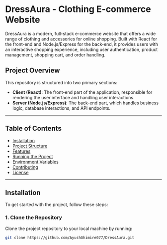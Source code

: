 # DressAura - Clothing E-commerce Website

DressAura is a modern, full-stack e-commerce website that offers a wide range of clothing and accessories for online shopping. Built with React for the front-end and Node.js/Express for the back-end, it provides users with an interactive shopping experience, including user authentication, product management, shopping cart, and order handling.

## Project Overview

This repository is structured into two primary sections:

- **Client (React)**: The front-end part of the application, responsible for rendering the user interface and handling user interactions.
- **Server (Node.js/Express)**: The back-end part, which handles business logic, database interactions, and API endpoints.

---

## Table of Contents

- [Installation](#installation)
- [Project Structure](#project-structure)
- [Features](#features)
- [Running the Project](#running-the-project)
- [Environment Variables](#environment-variables)
- [Contributing](#contributing)
- [License](#license)

---

## Installation

To get started with the project, follow these steps:

### 1. Clone the Repository

Clone the project repository to your local machine by running:

```bash
git clone https://github.com/AyushGhimire077/DressAura.git

